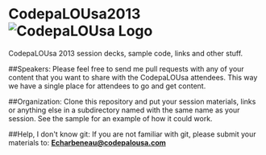 CodepaLOUsa2013 ![CodepaLOUsa Logo](http://codepalousa.com/templates/rt_entropy_j15/images/logo/style6/logo2.png)
============

CodepaLOUsa 2013 session decks, sample code, links and other stuff.

##Speakers: 
Please feel free to send me pull requests with any of your content that you want to share with the CodepaLOUsa attendees.  This way we have a single place for attendees to go and get content.

##Organization: 
Clone this repository and put your session materials, links or anything else in a subdirectory named with the same name as your session.  See the sample for an example of how it could work.

##Help, I don't know git:
If you are not familiar with git, please submit your materials to: **Echarbeneau@codepalousa.com**


